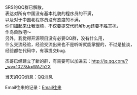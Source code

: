SRS的QQ群已解散，<br/>
表达对所有中国没有基本礼貌的程序员的不满，<br/>
以及对于中国老程序员没有态度的不满，<br/>
你们加起来让我很烦，不仅要提交代码解bug还要不胜其扰，<br/>
作鸟兽散吧～<br/>
另外，我觉得开源项目没有必要QQ群，没有什么用，<br/>
什么交流经验，经验交流出来也不是听听就能掌握的，不过是扯淡，<br/>
经验都在代码中，有事提交bug.

杰哥已经建立了新的群，有需要可以加进去：http://jq.qq.com/?_wv=1027&k=WAZh2X 

当天的QQ消息：[QQ消息](https://github.com/winlinvip/simple-rtmp-server/wiki/v1_CN_SRS-QQ-Dismissed-Messages)

Email往来的记录：[Email往来](https://github.com/winlinvip/simple-rtmp-server/wiki/v1_CN_SRS-QQ-Dismissed-Email)